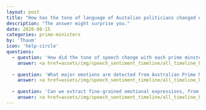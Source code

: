 ```yaml
---
layout: post
title: "How has the tone of language of Austalian politicians changed over time?"
description: "The answer might surprise you."
date: 2020-08-15
categories: prime-ministers
by: 'Thaum'
icon: 'help-circle'
questions:
  - question: 'How did the tone of speech change with each prime minster from Chifley to Turnbull?'
    answer: <a href=assets/img/speech_sentiment_timeline/all_timeline_hierarchy_0.png><img src=assets/img/speech_sentiment_timeline/allpm_hierarchy_0.png><a>
    
  - question: 'What major emotions are detected from Australian Prime Minister communications with the public?'
    answer: <a href=assets/img/speech_sentiment_timeline/all_timeline_hierarchy_1.png><img src=assets/img/speech_sentiment_timeline/allpm_hierarchy_1.png><a>
    
  - question: 'Can we extract fine-grained emotional expressions, from admiration to surprise? (Click the plot - it expands)'
    answer: <a href=assets/img/speech_sentiment_timeline/all_timeline_hierarchy_2.png><img src=assets/img/speech_sentiment_timeline/allpm_hierarchy_2.png><a>
---
```


